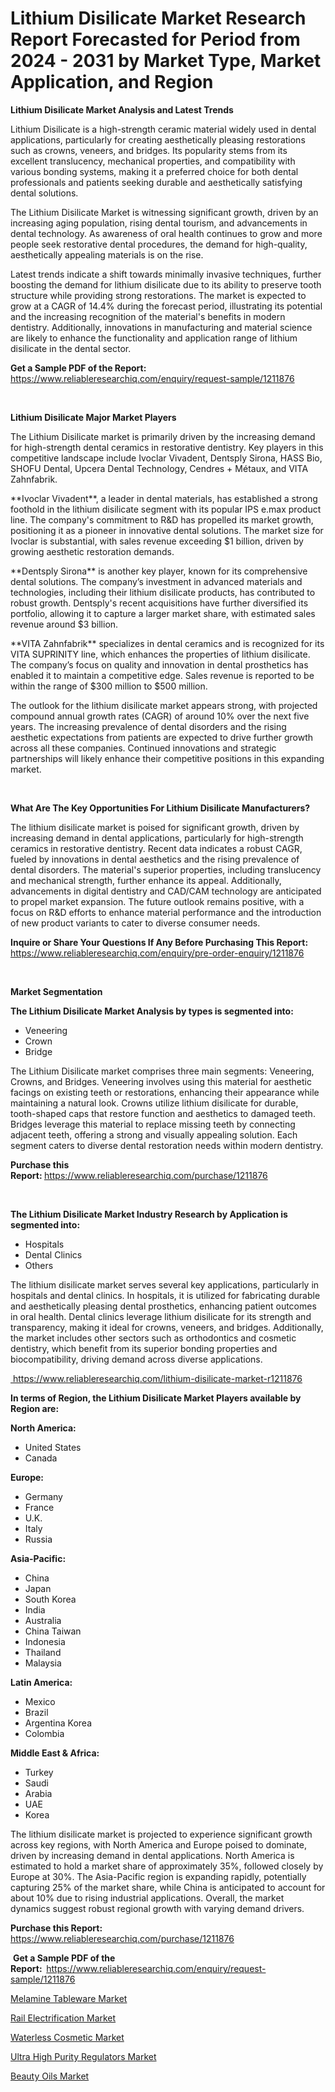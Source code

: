 <p><h1>Lithium Disilicate Market Research Report Forecasted for Period from 2024 -  2031 by Market Type, Market Application, and Region</h1></p><p><strong>Lithium Disilicate Market Analysis and Latest Trends</strong></p>
<p><p>Lithium Disilicate is a high-strength ceramic material widely used in dental applications, particularly for creating aesthetically pleasing restorations such as crowns, veneers, and bridges. Its popularity stems from its excellent translucency, mechanical properties, and compatibility with various bonding systems, making it a preferred choice for both dental professionals and patients seeking durable and aesthetically satisfying dental solutions.</p><p>The Lithium Disilicate Market is witnessing significant growth, driven by an increasing aging population, rising dental tourism, and advancements in dental technology. As awareness of oral health continues to grow and more people seek restorative dental procedures, the demand for high-quality, aesthetically appealing materials is on the rise.</p><p>Latest trends indicate a shift towards minimally invasive techniques, further boosting the demand for lithium disilicate due to its ability to preserve tooth structure while providing strong restorations. The market is expected to grow at a CAGR of 14.4% during the forecast period, illustrating its potential and the increasing recognition of the material's benefits in modern dentistry. Additionally, innovations in manufacturing and material science are likely to enhance the functionality and application range of lithium disilicate in the dental sector.</p></p>
<p><strong>Get a Sample PDF of the Report:&nbsp;</strong> <a href="https://www.reliableresearchiq.com/enquiry/request-sample/1211876?utm_campaign=104&utm_medium=2&utm_source=Github&utm_content=ia&utm_term=17122024&utm_id=lithium-disilicate">https://www.reliableresearchiq.com/enquiry/request-sample/1211876</a></p>
<p>&nbsp;</p>
<p><strong>Lithium Disilicate Major Market Players</strong></p>
<p><p>The Lithium Disilicate market is primarily driven by the increasing demand for high-strength dental ceramics in restorative dentistry. Key players in this competitive landscape include Ivoclar Vivadent, Dentsply Sirona, HASS Bio, SHOFU Dental, Upcera Dental Technology, Cendres + Métaux, and VITA Zahnfabrik.</p><p>**Ivoclar Vivadent**, a leader in dental materials, has established a strong foothold in the lithium disilicate segment with its popular IPS e.max product line. The company's commitment to R&D has propelled its market growth, positioning it as a pioneer in innovative dental solutions. The market size for Ivoclar is substantial, with sales revenue exceeding $1 billion, driven by growing aesthetic restoration demands.</p><p>**Dentsply Sirona** is another key player, known for its comprehensive dental solutions. The company’s investment in advanced materials and technologies, including their lithium disilicate products, has contributed to robust growth. Dentsply's recent acquisitions have further diversified its portfolio, allowing it to capture a larger market share, with estimated sales revenue around $3 billion.</p><p>**VITA Zahnfabrik** specializes in dental ceramics and is recognized for its VITA SUPRINITY line, which enhances the properties of lithium disilicate. The company’s focus on quality and innovation in dental prosthetics has enabled it to maintain a competitive edge. Sales revenue is reported to be within the range of $300 million to $500 million.</p><p>The outlook for the lithium disilicate market appears strong, with projected compound annual growth rates (CAGR) of around 10% over the next five years. The increasing prevalence of dental disorders and the rising aesthetic expectations from patients are expected to drive further growth across all these companies. Continued innovations and strategic partnerships will likely enhance their competitive positions in this expanding market.</p></p>
<p>&nbsp;</p>
<p><strong>What Are The Key Opportunities For Lithium Disilicate Manufacturers?</strong></p>
<p><p>The lithium disilicate market is poised for significant growth, driven by increasing demand in dental applications, particularly for high-strength ceramics in restorative dentistry. Recent data indicates a robust CAGR, fueled by innovations in dental aesthetics and the rising prevalence of dental disorders. The material's superior properties, including translucency and mechanical strength, further enhance its appeal. Additionally, advancements in digital dentistry and CAD/CAM technology are anticipated to propel market expansion. The future outlook remains positive, with a focus on R&D efforts to enhance material performance and the introduction of new product variants to cater to diverse consumer needs.</p></p>
<p><strong>Inquire or Share Your Questions If Any Before Purchasing This Report:</strong> <a href="https://www.reliableresearchiq.com/enquiry/pre-order-enquiry/1211876?utm_campaign=104&utm_medium=2&utm_source=Github&utm_content=ia&utm_term=17122024&utm_id=lithium-disilicate">https://www.reliableresearchiq.com/enquiry/pre-order-enquiry/1211876</a></p>
<p>&nbsp;</p>
<p><strong>Market Segmentation</strong></p>
<p><strong>The Lithium Disilicate Market Analysis by types is segmented into:</strong></p>
<p><ul><li>Veneering</li><li>Crown</li><li>Bridge</li></ul></p>
<p><p>The Lithium Disilicate market comprises three main segments: Veneering, Crowns, and Bridges. Veneering involves using this material for aesthetic facings on existing teeth or restorations, enhancing their appearance while maintaining a natural look. Crowns utilize lithium disilicate for durable, tooth-shaped caps that restore function and aesthetics to damaged teeth. Bridges leverage this material to replace missing teeth by connecting adjacent teeth, offering a strong and visually appealing solution. Each segment caters to diverse dental restoration needs within modern dentistry.</p></p>
<p><strong>Purchase this Report:&nbsp;</strong><a href="https://www.reliableresearchiq.com/purchase/1211876?utm_campaign=104&utm_medium=2&utm_source=Github&utm_content=ia&utm_term=17122024&utm_id=lithium-disilicate">https://www.reliableresearchiq.com/purchase/1211876</a></p>
<p>&nbsp;</p>
<p><strong>The Lithium Disilicate Market Industry Research by Application is segmented into:</strong></p>
<p><ul><li>Hospitals</li><li>Dental Clinics</li><li>Others</li></ul></p>
<p><p>The lithium disilicate market serves several key applications, particularly in hospitals and dental clinics. In hospitals, it is utilized for fabricating durable and aesthetically pleasing dental prosthetics, enhancing patient outcomes in oral health. Dental clinics leverage lithium disilicate for its strength and transparency, making it ideal for crowns, veneers, and bridges. Additionally, the market includes other sectors such as orthodontics and cosmetic dentistry, which benefit from its superior bonding properties and biocompatibility, driving demand across diverse applications.</p></p>
<p><a href="https://www.reliableresearchiq.com/lithium-disilicate-market-r1211876?utm_campaign=104&utm_medium=2&utm_source=Github&utm_content=ia&utm_term=17122024&utm_id=lithium-disilicate">&nbsp;https://www.reliableresearchiq.com/lithium-disilicate-market-r1211876</a></p>
<p><strong>In terms of Region, the Lithium Disilicate Market Players available by Region are:</strong></p>
<p>
    <p> <strong> North America: </strong>
        <ul>
            <li>United States</li>
            <li>Canada</li>
        </ul>
        </p> 
    <p> <strong> Europe: </strong>
        <ul>
            <li>Germany</li>
            <li>France</li>
            <li>U.K.</li>
            <li>Italy</li>
            <li>Russia</li>
        </ul>
        </p> 
    <p> <strong> Asia-Pacific: </strong>
        <ul>
            <li>China</li>
            <li>Japan</li>
            <li>South Korea</li>
            <li>India</li>
            <li>Australia</li>
            <li>China Taiwan</li>
            <li>Indonesia</li>
            <li>Thailand</li>
            <li>Malaysia</li>
        </ul>
        </p> 
    <p> <strong> Latin America: </strong>
        <ul>
            <li>Mexico</li>
            <li>Brazil</li>
            <li>Argentina Korea</li>
            <li>Colombia</li>
        </ul>
        </p> 
    <p> <strong> Middle East & Africa: </strong>
        <ul>
            <li>Turkey</li>
            <li>Saudi</li>
            <li>Arabia</li>
            <li>UAE</li>
            <li>Korea</li>
        </ul>
    </p>
    </p>
<p><p>The lithium disilicate market is projected to experience significant growth across key regions, with North America and Europe poised to dominate, driven by increasing demand in dental applications. North America is estimated to hold a market share of approximately 35%, followed closely by Europe at 30%. The Asia-Pacific region is expanding rapidly, potentially capturing 25% of the market share, while China is anticipated to account for about 10% due to rising industrial applications. Overall, the market dynamics suggest robust regional growth with varying demand drivers.</p></p>
<p><strong>Purchase this Report: </strong><a href="https://www.reliableresearchiq.com/purchase/1211876?utm_campaign=104&utm_medium=2&utm_source=Github&utm_content=ia&utm_term=17122024&utm_id=lithium-disilicate">https://www.reliableresearchiq.com/purchase/1211876</a></p>
<p>&nbsp;<strong>Get a Sample PDF of the Report:&nbsp;&nbsp;</strong><a href="https://www.reliableresearchiq.com/enquiry/request-sample/1211876?utm_campaign=104&utm_medium=2&utm_source=Github&utm_content=ia&utm_term=17122024&utm_id=lithium-disilicate">https://www.reliableresearchiq.com/enquiry/request-sample/1211876</a></p>
<p><strong></strong></p>
<p><p><a href="https://www.linkedin.com/pulse/forecasting-melamine-tableware-market-success-key-factors-tnjff?utm_campaign=104&utm_medium=2&utm_source=Github&utm_content=ia&utm_term=17122024&utm_id=lithium-disilicate">Melamine Tableware Market</a></p><p><a href="https://github.com/sherikacas30/Market-Research-Report-List-1/blob/main/rail-electrification-market.md?utm_campaign=104&utm_medium=2&utm_source=Github&utm_content=ia&utm_term=17122024&utm_id=lithium-disilicate">Rail Electrification Market</a></p><p><a href="https://www.linkedin.com/pulse/waterless-cosmetic-market-overview-products-services-127-cagr-mtumf?utm_campaign=104&utm_medium=2&utm_source=Github&utm_content=ia&utm_term=17122024&utm_id=lithium-disilicate">Waterless Cosmetic Market</a></p><p><a href="https://www.linkedin.com/pulse/ultra-high-purity-regulators-market-research-report-industry-23vwe?utm_campaign=104&utm_medium=2&utm_source=Github&utm_content=ia&utm_term=17122024&utm_id=lithium-disilicate">Ultra High Purity Regulators Market</a></p><p><a href="https://www.linkedin.com/pulse/beauty-oils-market-trends-report-current-industry-analysis-ptv1f?utm_campaign=104&utm_medium=2&utm_source=Github&utm_content=ia&utm_term=17122024&utm_id=lithium-disilicate">Beauty Oils Market</a></p></p>